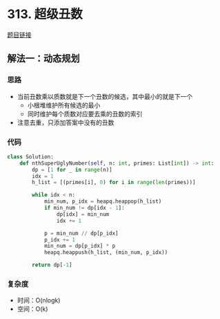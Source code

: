 # 313. 超级丑数

[题目链接](https://leetcode.cn/problems/super-ugly-number/description/)

## 解法一：动态规划

### 思路

- 当前丑数乘以质数就是下一个丑数的候选，其中最小的就是下一个
  - 小根堆维护所有候选的最小
  - 同时维护每个质数对应要去乘的丑数的索引
- 注意去重，只添加答案中没有的丑数

### 代码

```py
class Solution:
    def nthSuperUglyNumber(self, n: int, primes: List[int]) -> int:
        dp = [1 for _ in range(n)]
        idx = 1
        h_list = [(primes[i], 0) for i in range(len(primes))]

        while idx < n:
            min_num, p_idx = heapq.heappop(h_list)
            if min_num != dp[idx - 1]:
                dp[idx] = min_num
                idx += 1

            p = min_num // dp[p_idx]
            p_idx += 1
            min_num = dp[p_idx] * p
            heapq.heappush(h_list, (min_num, p_idx))

        return dp[-1]
```

### 复杂度

- 时间：O(nlogk)
- 空间：O(k)
